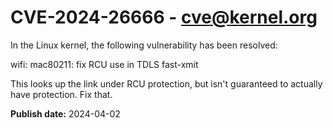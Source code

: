# CVE-2024-26666 - cve@kernel.org

In the Linux kernel, the following vulnerability has been resolved:

wifi: mac80211: fix RCU use in TDLS fast-xmit

This looks up the link under RCU protection, but isn't
guaranteed to actually have protection. Fix that.

**Publish date:** 2024-04-02
